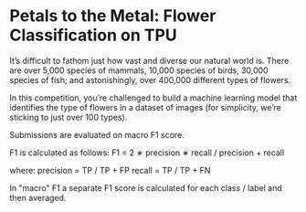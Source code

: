 # Petals to the Metal: Flower Classification on TPU

<The Challenge>
It’s difficult to fathom just how vast and diverse our natural world is. There are over 5,000 species of mammals, 10,000 species of birds, 30,000 species of fish; and astonishingly, over 400,000 different types of flowers.

In this competition, you’re challenged to build a machine learning model that identifies the type of flowers in a dataset of images (for simplicity, we’re sticking to just over 100 types).

<Evaluation>
Submissions are evaluated on macro F1 score.

F1 is calculated as follows:
F1 = 2 ∗ precision ∗ recall / precision + recall

where:
precision = TP / TP + FP
recall = TP / TP + FN

In "macro" F1 a separate F1 score is calculated for each class / label and then averaged.
